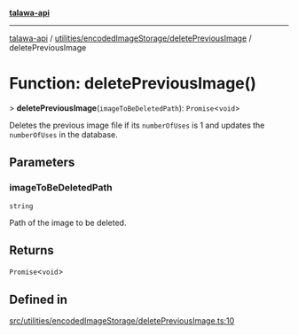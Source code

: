 [**talawa-api**](../../../../README.md)

***

[talawa-api](../../../../modules.md) / [utilities/encodedImageStorage/deletePreviousImage](../README.md) / deletePreviousImage

# Function: deletePreviousImage()

\> **deletePreviousImage**(`imageToBeDeletedPath`): `Promise`\<`void`\>

Deletes the previous image file if its `numberOfUses` is 1 and updates the `numberOfUses` in the database.

## Parameters

### imageToBeDeletedPath

`string`

Path of the image to be deleted.

## Returns

`Promise`\<`void`\>

## Defined in

[src/utilities/encodedImageStorage/deletePreviousImage.ts:10](https://github.com/PalisadoesFoundation/talawa-api/blob/3a5276aff43f5de4f7fab3ec9683a420dcdc7a06/src/utilities/encodedImageStorage/deletePreviousImage.ts#L10)
